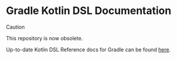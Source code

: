 # Gradle Kotlin DSL Documentation

> [!CAUTION]
> This repository is now obsolete. 

Up-to-date Kotlin DSL Reference docs for Gradle can be found [here](https://docs.gradle.org/current/kotlin-dsl/index.html).
